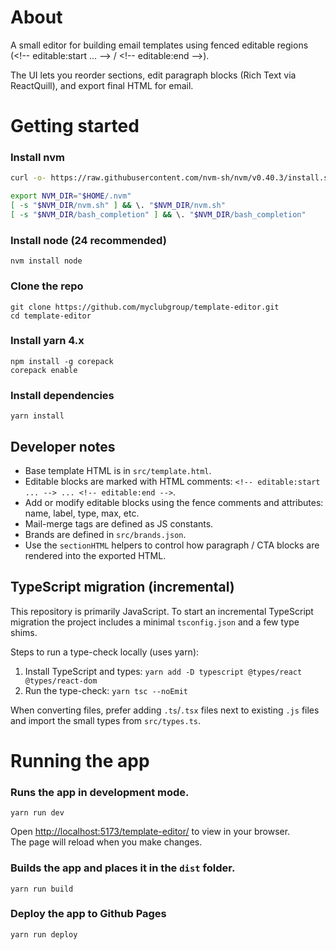 # About

A small editor for building email templates using fenced editable regions (&lt;!-- editable:start ... --&gt; / &lt;!-- editable:end --&gt;).

The UI lets you reorder sections, edit paragraph blocks (Rich Text via ReactQuill), and export final HTML for email.

# Getting started

### Install nvm

```sh
curl -o- https://raw.githubusercontent.com/nvm-sh/nvm/v0.40.3/install.sh | bash
```

```sh
export NVM_DIR="$HOME/.nvm"
[ -s "$NVM_DIR/nvm.sh" ] && \. "$NVM_DIR/nvm.sh"
[ -s "$NVM_DIR/bash_completion" ] && \. "$NVM_DIR/bash_completion"
```

### Install node (24 recommended)

```
nvm install node
```

### Clone the repo

```
git clone https://github.com/myclubgroup/template-editor.git
cd template-editor
```

### Install yarn 4.x

```
npm install -g corepack
corepack enable
```

### Install dependencies

```
yarn install
```

## Developer notes

- Base template HTML is in `src/template.html`.
- Editable blocks are marked with HTML comments: `<!-- editable:start ... --> ... <!-- editable:end -->`.
- Add or modify editable blocks using the fence comments and attributes: name, label, type, max, etc.
- Mail-merge tags are defined as JS constants.
- Brands are defined in `src/brands.json`.
- Use the `sectionHTML` helpers to control how paragraph / CTA blocks are rendered into the exported HTML.

## TypeScript migration (incremental)

This repository is primarily JavaScript. To start an incremental TypeScript migration the project includes a minimal `tsconfig.json` and a few type shims.

Steps to run a type-check locally (uses yarn):

1. Install TypeScript and types: `yarn add -D typescript @types/react @types/react-dom`
2. Run the type-check: `yarn tsc --noEmit`

When converting files, prefer adding `.ts`/`.tsx` files next to existing `.js` files and import the small types from `src/types.ts`.

# Running the app

### Runs the app in development mode.

```
yarn run dev
```

Open [http://localhost:5173/template-editor/](http://localhost:5173/template-editor/) to view in your browser.\
The page will reload when you make changes.

### Builds the app and places it in the `dist` folder.

```
yarn run build
```

### Deploy the app to Github Pages

```
yarn run deploy
```
